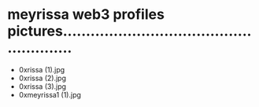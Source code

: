 # meyrissa web3 profiles pictures.......................................................
- 0xrissa (1).jpg
- 0xrissa (2).jpg
- 0xrissa (3).jpg
- 0xmeyrissa1 (1).jpg
